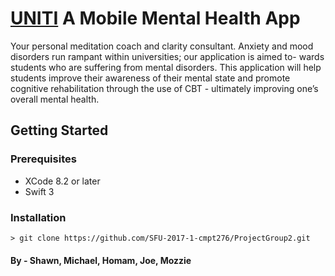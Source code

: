 # [UNITI](http://unitisite.wordpress.com) A Mobile Mental Health App
 Your personal meditation coach and clarity consultant. Anxiety and mood disorders run rampant within universities; our application is aimed to-
wards students who are suffering from mental disorders. This application will help students
improve their awareness of their mental state and promote cognitive rehabilitation through
the use of CBT - ultimately improving one’s overall mental health.

## Getting Started
### Prerequisites
- XCode 8.2 or later
- Swift 3

### Installation
```
> git clone https://github.com/SFU-2017-1-cmpt276/ProjectGroup2.git
```

#### By - Shawn, Michael, Homam, Joe, Mozzie

